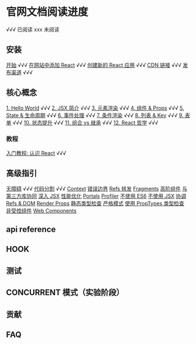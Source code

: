# 官网文档阅读进度

√√√ 已阅读
xxx 未阅读

## 安装

[开始](https://zh-hans.reactjs.org/docs/getting-started.html) √√√
[在网站中添加 React](https://zh-hans.reactjs.org/docs/add-react-to-a-website.html) √√√
[创建新的 React 应用](https://zh-hans.reactjs.org/docs/create-a-new-react-app.html) √√√
[CDN 链接](https://zh-hans.reactjs.org/docs/cdn-links.html) √√√
[发布渠道](https://zh-hans.reactjs.org/docs/release-channels.html) √√√

## 核心概念

[1. Hello World](https://zh-hans.reactjs.org/docs/hello-world.html) √√√
[2. JSX 简介](https://zh-hans.reactjs.org/docs/introducing-jsx.html) √√√
[3. 元素渲染](https://zh-hans.reactjs.org/docs/rendering-elements.html) √√√
[4. 组件 & Props](https://zh-hans.reactjs.org/docs/components-and-props.html) √√√
[5. State & 生命周期](https://zh-hans.reactjs.org/docs/state-and-lifecycle.html) √√√
[6. 事件处理](https://zh-hans.reactjs.org/docs/handling-events.html) √√√
[7. 条件渲染](https://zh-hans.reactjs.org/docs/conditional-rendering.html) √√√
[8. 列表 & Key](https://zh-hans.reactjs.org/docs/lists-and-keys.html) √√√
[9. 表单](https://zh-hans.reactjs.org/docs/forms.html) √√√
[10. 状态提升](https://zh-hans.reactjs.org/docs/lifting-state-up.html) √√√
[11. 组合 vs 继承](https://zh-hans.reactjs.org/docs/composition-vs-inheritance.html) √√√
[12. React 哲学](https://zh-hans.reactjs.org/docs/thinking-in-react.html) √√√

### 教程

[入门教程: 认识 React](https://zh-hans.reactjs.org/tutorial/tutorial.html) √√√

## 高级指引

[无障碍](https://zh-hans.reactjs.org/docs/accessibility.html) √√√
[代码分割](https://zh-hans.reactjs.org/docs/code-splitting.html) √√√
[Context](https://zh-hans.reactjs.org/docs/context.html)
[错误边界](https://zh-hans.reactjs.org/docs/error-boundaries.html)
[Refs 转发](https://zh-hans.reactjs.org/docs/forwarding-refs.html)
[Fragments](https://zh-hans.reactjs.org/docs/fragments.html)
[高阶组件](https://zh-hans.reactjs.org/docs/higher-order-components.html)
[与第三方库协同](https://zh-hans.reactjs.org/docs/integrating-with-other-libraries.html)
[深入 JSX](https://zh-hans.reactjs.org/docs/jsx-in-depth.html)
[性能优化](https://zh-hans.reactjs.org/docs/optimizing-performance.html)
[Portals](https://zh-hans.reactjs.org/docs/portals.html)
[Profiler](https://zh-hans.reactjs.org/docs/profiler.html)
[不使用 ES6](https://zh-hans.reactjs.org/docs/react-without-es6.html)
[不使用 JSX](https://zh-hans.reactjs.org/docs/react-without-jsx.html)
[协调](https://zh-hans.reactjs.org/docs/reconciliation.html)
[Refs & DOM](https://zh-hans.reactjs.org/docs/refs-and-the-dom.html)
[Render Props](https://zh-hans.reactjs.org/docs/render-props.html)
[静态类型检查](https://zh-hans.reactjs.org/docs/static-type-checking.html)
[严格模式](https://zh-hans.reactjs.org/docs/strict-mode.html)
[使用 PropTypes 类型检查](https://zh-hans.reactjs.org/docs/typechecking-with-proptypes.html)
[非受控组件](https://zh-hans.reactjs.org/docs/uncontrolled-components.html)
[Web Components](https://zh-hans.reactjs.org/docs/web-components.html)

## api reference

## HOOK

## 测试

## CONCURRENT 模式（实验阶段）

## 贡献

## FAQ
